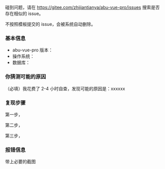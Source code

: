 碰到问题，请在 <https://gitee.com/zhijiantianya/abu-vue-pro/issues> 搜索是否存在相似的 issue。

不按照模板提交的 issue，会被系统自动删除。

### 基本信息

- abu-vue-pro 版本：
- 操作系统：
- 数据库：

### 你猜测可能的原因

（必填）我花费了 2-4 小时自查，发现可能的原因是：xxxxxx

### 复现步骤

第一步，

第二步，

第三步，

### 报错信息

带上必要的截图
